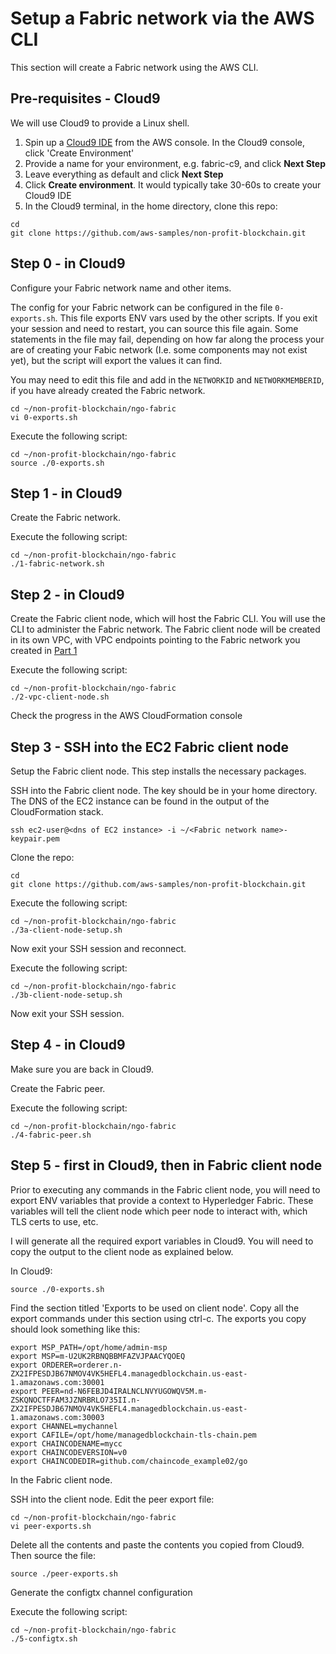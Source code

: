 # Setup a Fabric network via the AWS CLI

This section will create a Fabric network using the AWS CLI.

## Pre-requisites - Cloud9
We will use Cloud9 to provide a Linux shell.

1. Spin up a [Cloud9 IDE](https://us-east-1.console.aws.amazon.com/cloud9/home?region=us-east-1) from the AWS console.
In the Cloud9 console, click 'Create Environment'
2. Provide a name for your environment, e.g. fabric-c9, and click **Next Step**
3. Leave everything as default and click **Next Step**
4. Click **Create environment**. It would typically take 30-60s to create your Cloud9 IDE
5. In the Cloud9 terminal, in the home directory, clone this repo:

```
cd
git clone https://github.com/aws-samples/non-profit-blockchain.git
```

## Step 0 - in Cloud9
Configure your Fabric network name and other items.

The config for your Fabric network can be configured in the file `0-exports.sh`. This file
exports ENV vars used by the other scripts. If you exit your session and need to restart,
you can source this file again. Some statements in the file may fail, depending on how far along
the process your are of creating your Fabic network (I.e. some components may not exist yet), but
the script will export the values it can find.

You may need to edit this file and add in the `NETWORKID` and `NETWORKMEMBERID`, if you have
already created the Fabric network.

```
cd ~/non-profit-blockchain/ngo-fabric
vi 0-exports.sh
```

Execute the following script:

```
cd ~/non-profit-blockchain/ngo-fabric
source ./0-exports.sh
```

## Step 1 - in Cloud9
Create the Fabric network. 

Execute the following script:

```
cd ~/non-profit-blockchain/ngo-fabric
./1-fabric-network.sh
```

## Step 2 - in Cloud9
Create the Fabric client node, which will host the Fabric CLI. You will use the CLI to administer
the Fabric network. The Fabric client node will be created in its own VPC, with VPC endpoints 
pointing to the Fabric network you created in [Part 1](../ngo-fabric/README.md)

Execute the following script:

```
cd ~/non-profit-blockchain/ngo-fabric
./2-vpc-client-node.sh
```

Check the progress in the AWS CloudFormation console

## Step 3 - SSH into the EC2 Fabric client node
Setup the Fabric client node. This step installs the necessary packages.

SSH into the Fabric client node. The key should be in your home directory. The DNS of the
EC2 instance can be found in the output of the CloudFormation stack.

```
ssh ec2-user@<dns of EC2 instance> -i ~/<Fabric network name>-keypair.pem
```

Clone the repo:

```
cd
git clone https://github.com/aws-samples/non-profit-blockchain.git
```

Execute the following script:

```
cd ~/non-profit-blockchain/ngo-fabric
./3a-client-node-setup.sh
```

Now exit your SSH session and reconnect.

Execute the following script:

```
cd ~/non-profit-blockchain/ngo-fabric
./3b-client-node-setup.sh
```

Now exit your SSH session.

## Step 4 - in Cloud9
Make sure you are back in Cloud9.

Create the Fabric peer.

Execute the following script:

```
cd ~/non-profit-blockchain/ngo-fabric
./4-fabric-peer.sh
```

## Step 5 - first in Cloud9, then in Fabric client node
Prior to executing any commands in the Fabric client node, you will need to export ENV variables
that provide a context to Hyperledger Fabric. These variables will tell the client node which peer
node to interact with, which TLS certs to use, etc. 

I will generate all the required export variables in Cloud9. You will need to copy the output to
the client node as explained below.

In Cloud9:

```
source ./0-exports.sh
```

Find the section titled 'Exports to be used on client node'. Copy all the export commands under this 
section using ctrl-c. The exports you copy should look something like this:

```
export MSP_PATH=/opt/home/admin-msp
export MSP=m-U2UK2RBNQBBMFAZVJPAACYQOEQ
export ORDERER=orderer.n-ZX2IFPESDJB67NMOV4VK5HEFL4.managedblockchain.us-east-1.amazonaws.com:30001
export PEER=nd-N6FEBJD4IRALNCLNVYUGOWQV5M.m-ZSKQNOCTFFAM3JZNRBRLO735II.n-ZX2IFPESDJB67NMOV4VK5HEFL4.managedblockchain.us-east-1.amazonaws.com:30003
export CHANNEL=mychannel
export CAFILE=/opt/home/managedblockchain-tls-chain.pem
export CHAINCODENAME=mycc
export CHAINCODEVERSION=v0
export CHAINCODEDIR=github.com/chaincode_example02/go
```

In the Fabric client node.

SSH into the client node. Edit the peer export file:

```
cd ~/non-profit-blockchain/ngo-fabric
vi peer-exports.sh
```

Delete all the contents and paste the contents you copied from Cloud9. Then source the file:

```
source ./peer-exports.sh
```

Generate the configtx channel configuration

Execute the following script:

```
cd ~/non-profit-blockchain/ngo-fabric
./5-configtx.sh
```

